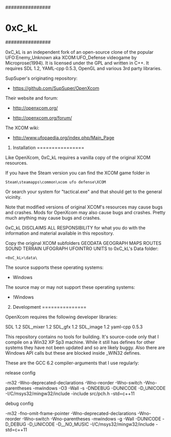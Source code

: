 ################
#    0xC_kL    #
################

0xC_kL is an independent fork of an open-source clone of the popular
UFO:Enemy_Unknown aka XCOM:UFO_Defense videogame by Microprose(1994). It is
licensed under the GPL and written in C++. It requires SDL 1.2, YAML-cpp 0.5.3,
OpenGL and various 3rd party libraries.

SupSuper's originating repository:
- https://github.com/SupSuper/OpenXcom

Their website and forum:
- http://openxcom.org/

- http://openxcom.org/forum/

The XCOM wiki:
- http://www.ufopaedia.org/index.php/Main_Page


1. Installation
================

Like OpenXcom, 0xC_kL requires a vanilla copy of the original XCOM resources.

If you have the Steam version you can find the XCOM game folder in

	Steam\steamapps\common\xcom ufo defense\XCOM

Or search your system for "tactical.exe" and that should get to the general
vicinity.

Note that modified versions of original XCOM's resources may cause bugs and
crashes. Mods for OpenXcom may also cause bugs and crashes. Pretty much anything
may cause bugs and crashes.

0xC_kL DISCLAIMS ALL RESPONSIBILITY for what you do with the information and
material available in this repository.

Copy the original XCOM subfolders
GEODATA
GEOGRAPH
MAPS
ROUTES
SOUND
TERRAIN
UFOGRAPH
UFOINTRO
UNITS
to 0xC_kL's Data folder:

	<0xC_kL>\data\


The source supports these operating systems:
- Windows

The source may or may not support these operating systems:
- !Windows


2. Development
===============

OpenXcom requires the following developer libraries:

SDL 1.2
SDL_mixer 1.2
SDL_gfx 1.2
SDL_image 1.2
yaml-cpp 0.5.3

This repository contains no tools for building. It's source-code only that I
compile on a Win32 XP Sp3 machine. While it still has defines for other systems
they have not been updated and so are likely buggy. Also there are Windows API
calls but these are blocked inside _WIN32 defines.

These are the GCC 6.2 compiler-arguments that I use regularly:

release config

-m32 -Wno-deprecated-declarations -Wno-reorder -Wno-switch -Wno-parentheses -mwindows -O3 -Wall -s -DNDEBUG -DUNICODE -D_UNICODE -I/C/msys32/mingw32/include -include src/pch.h -std=c++11

debug config

-m32 -fno-omit-frame-pointer -Wno-deprecated-declarations -Wno-reorder -Wno-switch -Wno-parentheses -mwindows -g -Wall -DUNICODE -D_DEBUG -D_UNICODE -D__NO_MUSIC -I/C/msys32/mingw32/include -std=c++11
